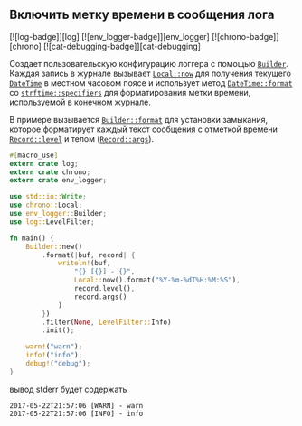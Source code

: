 ## Включить метку времени в сообщения лога

[![log-badge]][log] [![env_logger-badge]][env_logger] [![chrono-badge]][chrono] [![cat-debugging-badge]][cat-debugging]

Создает пользовательскую конфигурацию логгера с помощью [`Builder`].
Каждая запись в журнале вызывает [`Local::now`] для получения текущего
[`DateTime`] в местном часовом поясе и использует метод [`DateTime::format`]
 со [`strftime::specifiers`] для форматирования метки времени, используемой в конечном журнале.

В примере вызывается [`Builder::format`] для установки замыкания, которое форматирует каждый 
текст сообщения с отметкой времени [`Record::level`] и телом ([`Record::args`]).

```rust
#[macro_use]
extern crate log;
extern crate chrono;
extern crate env_logger;

use std::io::Write;
use chrono::Local;
use env_logger::Builder;
use log::LevelFilter;

fn main() {
    Builder::new()
        .format(|buf, record| {
            writeln!(buf,
                "{} [{}] - {}",
                Local::now().format("%Y-%m-%dT%H:%M:%S"),
                record.level(),
                record.args()
            )
        })
        .filter(None, LevelFilter::Info)
        .init();

    warn!("warn");
    info!("info");
    debug!("debug");
}
```
вывод stderr будет содержать
```
2017-05-22T21:57:06 [WARN] - warn
2017-05-22T21:57:06 [INFO] - info
```

[`DateTime::format`]: https://docs.rs/chrono/*/chrono/struct.DateTime.html#method.format
[`DateTime`]: https://docs.rs/chrono/*/chrono/datetime/struct.DateTime.html
[`Local::now`]: https://docs.rs/chrono/*/chrono/offset/struct.Local.html#method.now
[`Builder`]: https://docs.rs/env_logger/*/env_logger/struct.Builder.html
[`Builder::format`]: https://docs.rs/env_logger/*/env_logger/struct.Builder.html#method.format
[`Record::args`]: https://docs.rs/log/*/log/struct.Record.html#method.args
[`Record::level`]: https://docs.rs/log/*/log/struct.Record.html#method.level
[`strftime::specifiers`]: https://docs.rs/chrono/*/chrono/format/strftime/index.html#specifiers
